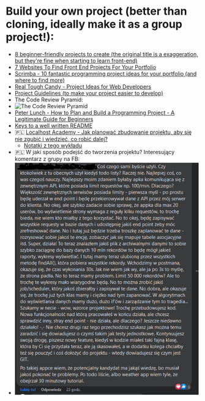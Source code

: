 # Build your own project (better than cloning, ideally make it as a group project!):
- [8 beginner-friendly projects to create (the original title is a exaggeration, but they're fine when starting to learn front-end)](https://dev.to/madza/8-projects-to-build-to-master-your-front-end-skills-4gnc)
- [7 Websites To Find Front End Projects For Your Portfolio](https://dev.to/moeminm/where-to-find-front-end-challenges-for-your-portfolio-23f0)
- [Scrimba - 10 fantastic programming project ideas for your portfolio (and where to find more)](https://youtu.be/DhER-6qkwIQ)
- [Real Tough Candy - Project Ideas for Web Developers](https://github.com/RealToughCandy/project-ideas-for-web-developers)
- [Project Guidelines (to make your project easier to develop)](https://github.com/elsewhencode/project-guidelines)
- The Code Review Pyramid:
- ![The Code Review Pyramid](https://media.discordapp.net/attachments/920370741747277924/954270609527959562/image_from_ios.png)
- [Peter Lunch - How to Plan and Build a Programming Project - A Legitimate Guide for Beginners](https://www.peterlunch.com/blog/how-to-plan-and-build-a-programming-project)
- [Keys to a well written README](https://medium.com/chingu/keys-to-a-well-written-readme-55c53d34fe6d)
- 🇵🇱 [Localhost Academy - Jak planować zbudowanie projektu, aby się nie zgubić i wiedzieć, co robić dalej?](https://www.youtube.com/watch?v=wNO1hL6v0Ng)
  - [Notatki z tego wykładu](https://regal-vertebra-c76.notion.site/2020-08-06-Burza-m-zg-w-odno-nie-nowej-aplikacji-XNotes-w-metodyce-BDD-2020-09-16-Om-wienie-p-020d6c12e6fc4f1a9bd7781fdb26883d)
- 🇵🇱 W jaki sposób podejść do tworzenia projektu? Interesujący komentarz z grupy na FB:
- ![Komentarz dot. tworzenia projektu](../../assets/misc/projekt.png)
